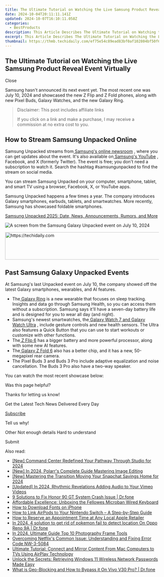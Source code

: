 ```yaml
---
title: The Ultimate Tutorial on Watching the Live Samsung Product Reveal Event Virtually
date: 2024-10-04T20:11:11.141Z
updated: 2024-10-07T16:10:11.058Z
categories:
  - BestProducts
description: This Article Describes The Ultimate Tutorial on Watching the Live Samsung Product Reveal Event Virtually
excerpt: This Article Describes The Ultimate Tutorial on Watching the Live Samsung Product Reveal Event Virtually
thumbnail: https://thmb.techidaily.com/ef75e54c89ead83bf0af102804bf50f616e622b6f296003a4995fda9891371fd.jpg
---
```


## The Ultimate Tutorial on Watching the Live Samsung Product Reveal Event Virtually

Close 

 Samsung hasn't announced its next event yet. The most recent one was July 10, 2024 and showcased the new Z Flip and Z Fold phones, along with new Pixel Buds, Galaxy Watches, and the new Galaxy Ring.

>  Disclaimer: This post includes affiliate links
>
>  If you click on a link and make a purchase, I may receive a commission at no extra cost to you.
>

##  How to Stream Samsung Unpacked Online

 Samsung Unpacked streams from[ Samsung's online newsroom](https://shop-links.co/link/?exclusive=1&publisher_slug=itechdaily19598&url=https%3A%2F%2Fnews.samsung.com%2Fglobal%2F) , where you can get updates about the event. It's also available on[ Samsung's YouTube](https://www.youtube.com/channel/UCWwgaK7x0%5FFR1goeSRazfsQ) , Facebook, and X (formerly Twitter). The event is free; you don't need a subscription to watch it. Search the hashtag #samsungunpacked to find the stream on social media.

 You can stream Samsung Unpacked on your computer, smartphone, tablet, and smart TV using a browser, Facebook, X, or YouTube apps.

 Samsung Unpacked happens a few times a year. The company introduces Galaxy smartphones, earbuds, tablets, and smartwatches. More recently, Samsung has showcased foldable smartphones.

[  Samsung Unpacked 2025: Date, News, Announcements, Rumors, and More ](https://www.lifewire.com/samsung-unpacked-news-and-rumors-5093153) 

![A screen from the Samsung Galaxy Unpacked event on July 10, 2024](https://www.lifewire.com/thmb/XYuYRmmyBuh7JBBQCzeX4n4R-ew=/1500x0/filters:no_upscale():max_bytes(150000):strip_icc():format(webp)/GalaxyEvent-90cdbed028e341bc84547ebe4591d18a.jpg) 

<!-- affiliate ads begin -->
<a href="https://appsumo.8odi.net/c/5597632/2082541/7443" target="_top" id="2082541">
  <img src="//a.impactradius-go.com/display-ad/7443-2082541" border="0" alt="https://techidaily.com" width="728" height="90"/>
</a>
<img height="0" width="0" src="https://appsumo.8odi.net/i/5597632/2082541/7443" style="position:absolute;visibility:hidden;" border="0" />
<!-- affiliate ads end -->

##  Past Samsung Galaxy Unpacked Events

 At Samsung's last Unpacked event on July 10, the company showed off the latest Galaxy smartphones, wearables, and AI features.

* The[ Galaxy Ring](https://www.lifewire.com/samsung-galaxy-ring-8431146) is a new wearable that focuses on sleep tracking. Insights and data go through Samsung Health, so you can access them without a subscription. Samsung says it'll have a seven-day battery life and is designed for you to wear all day (and night).
* Samsung's newest smartwatches, the[ Galaxy Watch 7 and Galaxy Watch Ultra](https://www.lifewire.com/samsung-galaxy-watch-7-8607182) , include gesture controls and new health sensors. The Ultra also features a Quick Button that you can use to start workouts or customize with other functions.
* The[ Z Flip 6](https://www.lifewire.com/samsung-galaxy-z-flip-6-8621840) has a bigger battery and more powerful processor, along with some new AI features.
* The[ Galaxy Z Fold 6](https://www.lifewire.com/galaxy-z-fold-6-8418354) also has a better chip, and it has a new, 50-megapixel rear camera.
* The Pixel Buds 3 and Buds 3 Pro include adaptive equalization and noise cancellation. The Buds 3 Pro also have a two-way speaker.

 You can watch the most recent showcase below:

Was this page helpful?

Thanks for letting us know!

 Get the Latest Tech News Delivered Every Day

[ Subscribe ](https://www.lifewire.com/#) 

Tell us why!

 Other  Not enough details  Hard to understand 

 Submit

<ins class="adsbygoogle"
     style="display:block"
     data-ad-format="autorelaxed"
     data-ad-client="ca-pub-7571918770474297"
     data-ad-slot="1223367746"></ins>

<ins class="adsbygoogle"
     style="display:block"
     data-ad-client="ca-pub-7571918770474297"
     data-ad-slot="8358498916"
     data-ad-format="auto"
     data-full-width-responsive="true"></ins>

<span class="atpl-alsoreadstyle">Also read:</span>
<div><ul>
<li><a href="https://facebook-video-footage.techidaily.com/new-command-center-redefined-your-pathway-through-studio-for-2024/"><u>[New] Command Center Redefined Your Pathway Through Studio for 2024</u></a></li>
<li><a href="https://fox-hovers.techidaily.com/new-in-2024-polarrs-complete-guide-mastering-image-editing/"><u>[New] In 2024, Polarr's Complete Guide Mastering Image Editing</u></a></li>
<li><a href="https://snapchat-videos.techidaily.com/new-mastering-the-transition-moving-your-snapchat-savings-home-for-2024/"><u>[New] Mastering the Transition Moving Your Snapchat Savings Home for 2024</u></a></li>
<li><a href="https://vimeo-videos.techidaily.com/updated-in-2024-rhythmic-revelations-adding-audio-to-your-vimeo-videos/"><u>[Updated] In 2024, Rhythmic Revelations Adding Audio to Your Vimeo Videos</u></a></li>
<li><a href="https://howto.techidaily.com/9-solutions-to-fix-honor-90-gt-system-crash-issue-drfone-by-drfone-fix-android-problems-fix-android-problems/"><u>9 Solutions to Fix Honor 90 GT System Crash Issue | Dr.fone</u></a></li>
<li><a href="https://buynow-info.techidaily.com/affordable-excellence-unboxing-the-fellowes-microban-wired-keyboard/"><u>Affordable Excellence: Unboxing the Fellowes Microban Wired Keyboard</u></a></li>
<li><a href="https://technical-tips.techidaily.com/how-to-download-fonts-on-iphone/"><u>How to Download Fonts on iPhone</u></a></li>
<li><a href="https://technical-tips.techidaily.com/how-to-link-airpods-to-your-nintendo-switch-a-step-by-step-guide/"><u>How to Link AirPods to Your Nintendo Switch – A Step-by-Step Guide</u></a></li>
<li><a href="https://technical-tips.techidaily.com/how-to-reserve-an-appointment-time-at-any-local-apple-retailer/"><u>How to Reserve an Appointment Time at Any Local Apple Retailer</u></a></li>
<li><a href="https://android-pokemon-go.techidaily.com/in-2024-4-solution-to-get-rid-of-pokemon-fail-to-detect-location-on-oppo-reno-9a-drfone-by-drfone-virtual-android/"><u>In 2024, 4 solution to get rid of pokemon fail to detect location On Oppo Reno 9A | Dr.fone</u></a></li>
<li><a href="https://some-approaches.techidaily.com/in-2024-ultimate-guide-top-10-photography-frame-tools/"><u>In 2024, Ultimate Guide Top 10 Photography Frame Tools</u></a></li>
<li><a href="https://technical-tips.techidaily.com/1722892806121-overcoming-netflixs-common-issue-understanding-and-fixing-error-code-nw-3-5084/"><u>Overcoming Netflix's Common Issue: Understanding and Fixing Error Code NW-3-5084</u></a></li>
<li><a href="https://technical-tips.techidaily.com/ultimate-tutorial-connect-and-mirror-content-from-mac-computers-to-tvs-using-airplay-technology/"><u>Ultimate Tutorial: Connect and Mirror Content From Mac Computers to TVs Using AirPlay Technology</u></a></li>
<li><a href="https://technical-tips.techidaily.com/unlock-the-secrets-retrieving-windows-11-wireless-network-passwords-made-easy/"><u>Unlock the Secrets: Retrieving Windows 11 Wireless Network Passwords Made Easy</u></a></li>
<li><a href="https://fake-location.techidaily.com/what-is-geo-blocking-and-how-to-bypass-it-on-vivo-v30-pro-drfone-by-drfone-virtual-android/"><u>What is Geo-Blocking and How to Bypass it On Vivo V30 Pro? | Dr.fone</u></a></li>
</ul></div>

